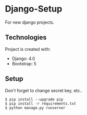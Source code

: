# Django-Setup

For new django projects.

## Technologies
Project is created with:
* Django: 4.0
* Bootstrap: 5

## Setup
Don't forget to change secret key, etc..
```
$ pip install --upgrade pip
$ pip install -r requirements.txt
$ python manage.py runserver
```
